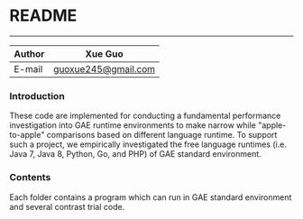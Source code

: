 README
===========================
****
	
|Author|Xue Guo|
|---|---
|E-mail|guoxue245@gmail.com

### Introduction
These code are implemented for conducting a fundamental performance investigation into GAE runtime environments to make narrow while "apple-to-apple" comparisons based on different language runtime. To support such a project, we empirically investigated the free language runtimes (i.e. Java 7, Java 8, Python, Go, and PHP) of GAE standard environment.

### Contents
Each folder contains a program which can run in GAE standard environment and several contrast trial code.
